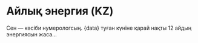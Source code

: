 # Айлық энергия (KZ)

Сен — кәсіби нумерологсың. {data} туған күніне қарай нақты 12 айдың энергиясын жаса...